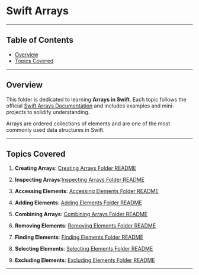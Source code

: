 # Swift Arrays

---

## Table of Contents

* [Overview](#overview)
* [Topics Covered](#topics-covered)
<!--* [Mini-Project Ideas](#mini-project-ideas)-->
<!--* [Best Practices](#best-practices)-->
<!--* [Next Steps](#next-steps)-->

---

## Overview

This folder is dedicated to learning **Arrays in Swift**. Each topic follows the official [Swift Arrays Documentation](https://developer.apple.com/documentation/swift/array) and includes examples and mini-projects to solidify understanding.

Arrays are ordered collections of elements and are one of the most commonly used data structures in Swift.


---

## Topics Covered

1. **Creating Arrays**: [Creating Arrays Folder README](https://github.com/BAAPPS/SwiftUI_Topics/tree/main/DSA/Arrays/Topics/01-CreatingArrays)

2. **Inspecting Arrays**:[Inspecting Arrays Folder README](https://github.com/BAAPPS/SwiftUI_Topics/tree/main/DSA/Arrays/Topics/02-InspectingArrays)

3. **Accessing Elements**: [Accessing Elements Folder README](https://github.com/BAAPPS/SwiftUI_Topics/tree/main/DSA/Arrays/Topics/03-AccessingElements)

4. **Adding Elements**: [Adding Elements Folder README](https://github.com/BAAPPS/SwiftUI_Topics/tree/main/DSA/Arrays/Topics/04-AddingElements)

5. **Combining Arrays**: [Combining Arrays Folder README](https://github.com/BAAPPS/SwiftUI_Topics/tree/main/DSA/Arrays/Topics/05-CombiningArrays)

6. **Removing Elements**: [Removing Elements Folder README](https://github.com/BAAPPS/SwiftUI_Topics/tree/main/DSA/Arrays/Topics/06-RemovingElements)

7. **Finding Elements**: [Finding Elements Folder README](https://github.com/BAAPPS/SwiftUI_Topics/tree/main/DSA/Arrays/Topics/07-FindingElements)

8. **Selecting Elements**: [Selecting Elements Folder README](https://github.com/BAAPPS/SwiftUI_Topics/tree/main/DSA/Arrays/Topics/08-SelectingElements)

9. **Excluding Elements**: [Excluding Elements Folder README](https://github.com/BAAPPS/SwiftUI_Topics/tree/main/DSA/Arrays/Topics/09-ExcludingElements)

  
---

<!--## Mini-Project Ideas-->
<!---->
<!--* **Task Manager:** Store and update tasks using arrays.-->
<!--* **Leaderboard:** Keep track of scores and sort them.-->
<!--* **Shopping Cart:** Add, remove, and update items dynamically.-->
<!---->
<!------->
<!---->
<!--## Best Practices-->
<!---->
<!--* Prefer **immutable arrays (`let`)** whenever possible.-->
<!--* Understand **time complexity** for common operations:-->
<!---->
<!--  * `append` → O(1) amortized-->
<!--  * `insert` / `remove` → O(n)-->
<!--* Use **higher-order functions** like `map`, `filter`, and `reduce` for cleaner, functional-style code.-->
<!--* Keep examples and mini-projects modular for reuse across different topics.-->
<!---->
<!------->
<!---->
<!--## Next Steps-->
<!---->
<!--* Expand into other Swift data structures: **Linked Lists, Stacks, Queues, Trees**.-->
<!--* Implement **algorithms**: searching, sorting, and array manipulation problems.-->
<!--* Combine multiple array concepts in larger mini-projects for practice.-->
<!---->
